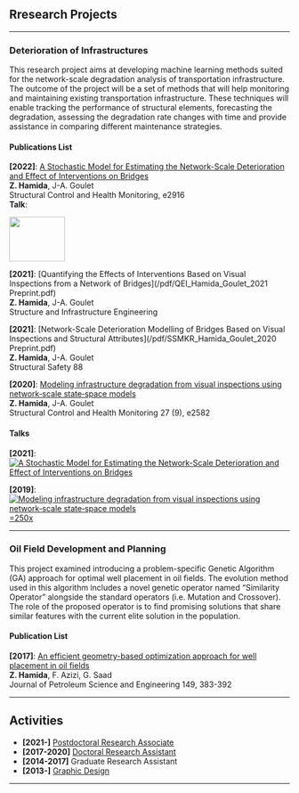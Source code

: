 ## Rresearch Projects

---

### Deterioration of Infrastructures

This research project aims at developing machine learning methods suited for the network-scale degradation analysis of transportation infrastructure. The outcome of the project will be a set of methods that will help monitoring and maintaining existing transportation infrastructure. These techniques will enable tracking the performance of structural elements, forecasting the degradation, assessing the degradation rate changes with time and provide assistance in comparing different maintenance strategies.

#### Publications List

**\[2022\]**: [A Stochastic Model for Estimating the Network-Scale Deterioration and Effect of Interventions on Bridges](/pdf/Hamida_Goulet_NSA_2022.pdf)\
**Z. Hamida**, J-A. Goulet\
Structural Control and Health Monitoring, e2916\
**Talk**:
<p><a href="https://www.youtube.com/watch?v=vx6ATEoEuUE">
<img src="https://img.youtube.com/vi/vx6ATEoEuUE/0.jpg" width="100" height="80">
</a></p>

**\[2021\]**: [Quantifying the Effects of Interventions Based on Visual Inspections from a Network of Bridges](/pdf/QEI_Hamida_Goulet_2021 Preprint.pdf)\
**Z. Hamida**, J-A. Goulet\
Structure and Infrastructure Engineering

**\[2021\]**: [Network-Scale Deterioration Modelling of Bridges Based on Visual Inspections and Structural Attributes](/pdf/SSMKR_Hamida_Goulet_2020 Preprint.pdf)\
**Z. Hamida**, J-A. Goulet\
Structural Safety 88

**\[2020\]**: [Modeling infrastructure degradation from visual inspections using network‐scale state‐space models](/pdf/Hamida_Goulet_VI_SSM_2020.pdf)\
**Z. Hamida**, J-A. Goulet\
Structural Control and Health Monitoring 27 (9), e2582

#### Talks

**\[2021\]**: [![A Stochastic Model for Estimating the Network-Scale Deterioration and Effect of Interventions on Bridges](<img src="https://img.youtube.com/vi/vx6ATEoEuUE/0.jpg" width="200" height="180" />)](https://www.youtube.com/watch?v=vx6ATEoEuUE)

**\[2019\]**: [![Modeling infrastructure degradation from visual inspections using network‐scale state‐space models](https://img.youtube.com/vi/GBk35UW9m5A/0.jpg) =250x](https://www.youtube.com/watch?v=GBk35UW9m5A)

---

### Oil Field Development and Planning

This project examined introducing a problem-specific Genetic Algorithm (GA) approach for optimal well placement in oil fields. The evolution method used in this algorithm includes a novel genetic operator named “Similarity Operator” alongside the standard operators (i.e. Mutation and Crossover). The role of the proposed operator is to find promising solutions that share similar features with the current elite solution in the population.

#### Publication List

**\[2017\]**: [An efficient geometry-based optimization approach for well placement in oil fields](/pdf/WPO_Hamida_et_al_2017.pdf)\
**Z. Hamida**, F. Azizi, G. Saad\
Journal of Petroleum Science and Engineering 149, 383-392

---

## Activities

- **\[2021-\]** [Postdoctoral Research Associate](http://profs.polymtl.ca/jagoulet/Site/Goulet_web_page_ZHAMIDA.html)
- **\[2017-2020\]** [Doctoral Research Assistant](http://profs.polymtl.ca/jagoulet/Site/Goulet_web_page_ZHAMIDA.html)
- **\[2014-2017\]** Graduate Research Assistant
- **\[2013-\]** [Graphic Design](https://www.behance.net/zachamida)

---
